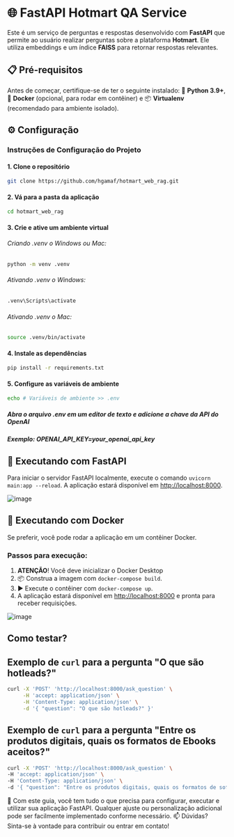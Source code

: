 # 🌐 FastAPI Hotmart QA Service

Este é um serviço de perguntas e respostas desenvolvido com **FastAPI** que permite ao usuário realizar perguntas sobre a plataforma **Hotmart**. Ele utiliza embeddings e um índice **FAISS** para retornar respostas relevantes.

## 📋 Pré-requisitos

Antes de começar, certifique-se de ter o seguinte instalado: 🐍 **Python 3.9+**, 🐋 **Docker** (opcional, para rodar em contêiner) e 📦 **Virtualenv** (recomendado para ambiente isolado).

## ⚙️ Configuração

### Instruções de Configuração do Projeto
#### 1. Clone o repositório
```bash
git clone https://github.com/hgamaf/hotmart_web_rag.git
```

#### 2. Vá para a pasta da aplicação
```bash
cd hotmart_web_rag
```

#### 3. Crie e ative um ambiente virtual
###### Criando .venv o Windows ou Mac:
```bash
python -m venv .venv
```

###### Ativando .venv o Windows:
```bash
.venv\Scripts\activate
```

###### Ativando .venv o Mac:
```bash
source .venv/bin/activate
```

#### 4. Instale as dependências
```bash
pip install -r requirements.txt
```

#### 5. Configure as variáveis de ambiente
```bash
echo # Variáveis de ambiente >> .env
```

##### Abra o arquivo .env em um editor de texto e adicione a chave da API do OpenAI
##### Exemplo: OPENAI_API_KEY=your_openai_api_key

## 🚀 Executando com FastAPI

Para iniciar o servidor FastAPI localmente, execute o comando `uvicorn main:app --reload`. A aplicação estará disponível em [http://localhost:8000](http://localhost:8000).

![image](https://github.com/user-attachments/assets/7ef22cbe-2b79-497a-bca4-5a3b70a0f876)

## 🐳 Executando com Docker

Se preferir, você pode rodar a aplicação em um contêiner Docker.

### Passos para execução:

1. **ATENÇÃO**! Você deve inicializar o Docker Desktop
2. 📦 Construa a imagem com `docker-compose build`.
3. ▶️ Execute o contêiner com `docker-compose up`.
4. A aplicação estará disponível em [http://localhost:8000](http://localhost:8000) e pronta para receber requisições.

![image](https://github.com/user-attachments/assets/86b83172-efc7-423d-8c7b-ed8be67d2017)


## Como testar?

## Exemplo de `curl` para a pergunta "O que são hotleads?"

```bash
curl -X 'POST' 'http://localhost:8000/ask_question' \
     -H 'accept: application/json' \
     -H 'Content-Type: application/json' \
     -d '{ "question": "O que são hotleads?" }'
```

## Exemplo de `curl` para a pergunta "Entre os produtos digitais, quais os formatos de Ebooks aceitos?"

```bash
curl -X 'POST' 'http://localhost:8000/ask_question' \
-H 'accept: application/json' \
-H 'Content-Type: application/json' \
-d '{ "question": "Entre os produtos digitais, quais os formatos de software aceitos?" }'
```


🎉 Com este guia, você tem tudo o que precisa para configurar, executar e utilizar sua aplicação FastAPI. Qualquer ajuste ou personalização adicional pode ser facilmente implementado conforme necessário. 📫 Dúvidas? Sinta-se à vontade para contribuir ou entrar em contato!
